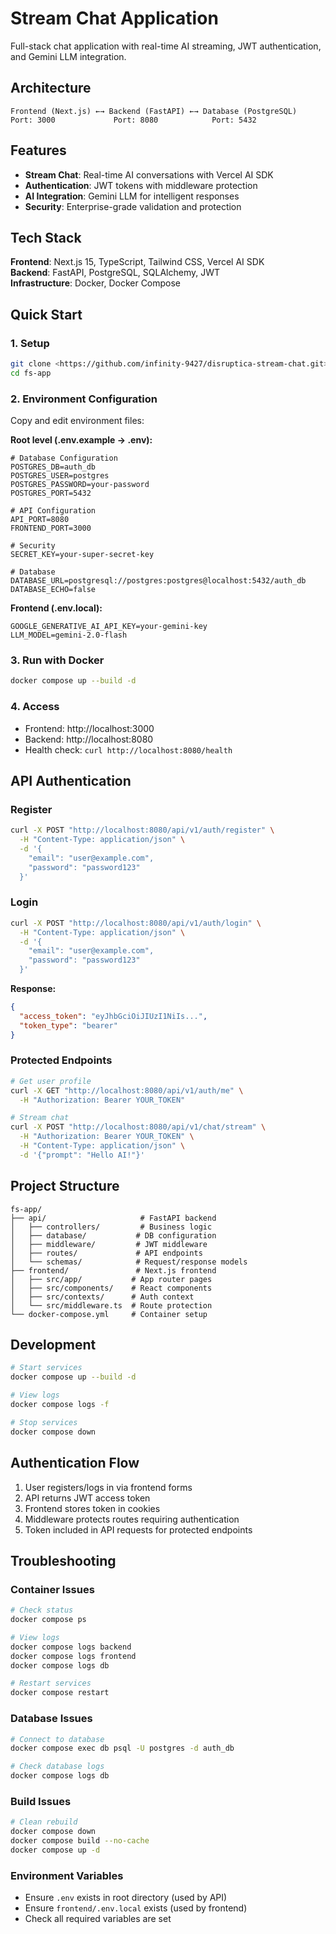 # Stream Chat Application

Full-stack chat application with real-time AI streaming, JWT authentication, and Gemini LLM integration.

## Architecture

```
Frontend (Next.js) ←→ Backend (FastAPI) ←→ Database (PostgreSQL)
Port: 3000             Port: 8080            Port: 5432
```

## Features

- **Stream Chat**: Real-time AI conversations with Vercel AI SDK
- **Authentication**: JWT tokens with middleware protection
- **AI Integration**: Gemini LLM for intelligent responses
- **Security**: Enterprise-grade validation and protection

## Tech Stack

**Frontend**: Next.js 15, TypeScript, Tailwind CSS, Vercel AI SDK  
**Backend**: FastAPI, PostgreSQL, SQLAlchemy, JWT  
**Infrastructure**: Docker, Docker Compose

## Quick Start

### 1. Setup
```bash
git clone <https://github.com/infinity-9427/disruptica-stream-chat.git>
cd fs-app
```

### 2. Environment Configuration

Copy and edit environment files:

**Root level (.env.example → .env):**
```env
# Database Configuration
POSTGRES_DB=auth_db
POSTGRES_USER=postgres
POSTGRES_PASSWORD=your-password
POSTGRES_PORT=5432

# API Configuration
API_PORT=8080
FRONTEND_PORT=3000

# Security
SECRET_KEY=your-super-secret-key

# Database
DATABASE_URL=postgresql://postgres:postgres@localhost:5432/auth_db
DATABASE_ECHO=false
```

**Frontend (.env.local):**
```env
GOOGLE_GENERATIVE_AI_API_KEY=your-gemini-key
LLM_MODEL=gemini-2.0-flash
```

### 3. Run with Docker
```bash
docker compose up --build -d
```

### 4. Access
- Frontend: http://localhost:3000
- Backend: http://localhost:8080
- Health check: `curl http://localhost:8080/health`

## API Authentication

### Register
```bash
curl -X POST "http://localhost:8080/api/v1/auth/register" \
  -H "Content-Type: application/json" \
  -d '{
    "email": "user@example.com",
    "password": "password123"
  }'
```

### Login
```bash
curl -X POST "http://localhost:8080/api/v1/auth/login" \
  -H "Content-Type: application/json" \
  -d '{
    "email": "user@example.com", 
    "password": "password123"
  }'
```

**Response:**
```json
{
  "access_token": "eyJhbGciOiJIUzI1NiIs...",
  "token_type": "bearer"
}
```

### Protected Endpoints
```bash
# Get user profile
curl -X GET "http://localhost:8080/api/v1/auth/me" \
  -H "Authorization: Bearer YOUR_TOKEN"

# Stream chat
curl -X POST "http://localhost:8080/api/v1/chat/stream" \
  -H "Authorization: Bearer YOUR_TOKEN" \
  -H "Content-Type: application/json" \
  -d '{"prompt": "Hello AI!"}'
```

## Project Structure

```
fs-app/
├── api/                     # FastAPI backend
│   ├── controllers/         # Business logic
│   ├── database/           # DB configuration
│   ├── middleware/         # JWT middleware
│   ├── routes/             # API endpoints
│   └── schemas/            # Request/response models
├── frontend/               # Next.js frontend
│   ├── src/app/           # App router pages
│   ├── src/components/    # React components
│   ├── src/contexts/      # Auth context
│   └── src/middleware.ts  # Route protection
└── docker-compose.yml     # Container setup
```

## Development

```bash
# Start services
docker compose up --build -d

# View logs
docker compose logs -f

# Stop services
docker compose down
```

## Authentication Flow

1. User registers/logs in via frontend forms
2. API returns JWT access token
3. Frontend stores token in cookies
4. Middleware protects routes requiring authentication
5. Token included in API requests for protected endpoints

## Troubleshooting

### Container Issues
```bash
# Check status
docker compose ps

# View logs
docker compose logs backend
docker compose logs frontend
docker compose logs db

# Restart services
docker compose restart
```

### Database Issues
```bash
# Connect to database
docker compose exec db psql -U postgres -d auth_db

# Check database logs
docker compose logs db
```

### Build Issues
```bash
# Clean rebuild
docker compose down
docker compose build --no-cache
docker compose up -d
```

### Environment Variables
- Ensure `.env` exists in root directory (used by API)
- Ensure `frontend/.env.local` exists (used by frontend)
- Check all required variables are set